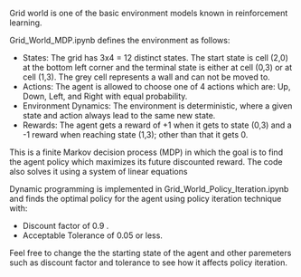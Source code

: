 Grid world is one of the basic environment models known in reinforcement learning.

Grid_World_MDP.ipynb defines the environment as follows:
- States: The grid has 3x4 = 12 distinct states. The start state is cell (2,0) at the bottom left corner and the terminal state is either at cell (0,3) or at cell (1,3). The grey cell represents a wall and can not be moved to.
- Actions: The agent is allowed to choose one of 4 actions which are: Up, Down, Left, and Right with equal probability.
- Environment Dynamics: The environment is deterministic, where a given state and action always lead to the same new state.
- Rewards: The agent gets a reward of +1 when it gets to state (0,3) and a -1 reward when reaching state (1,3); other than that it gets 0.

This is a finite Markov decision process (MDP) in which the goal is to find the agent policy which maximizes its future discounted reward. The code also solves it using a system of linear equations

Dynamic programming is implemented in Grid_World_Policy_Iteration.ipynb and finds the optimal policy for the agent using policy iteration technique with:
- Discount factor of 0.9 .
- Acceptable Tolerance of 0.05 or less.

Feel free to change the the starting state of the agent and other paremeters such as discount factor and tolerance to see how it affects policy iteration.